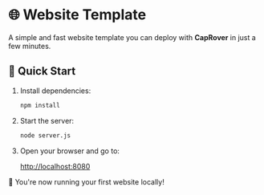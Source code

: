 # 🌐 Website Template

A simple and fast website template you can deploy with **CapRover** in just a few minutes.

## 🚀 Quick Start

1. Install dependencies:

   ```bash
   npm install
   ```

2. Start the server:
   ```bash
   node server.js
   ```

3. Open your browser and go to:

   [http://localhost:8080](http://localhost:8080)


🎉 You're now running your first website locally!
